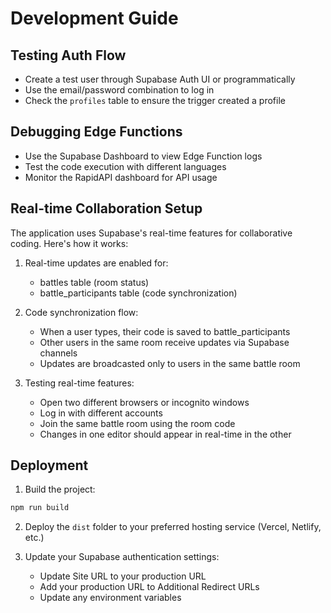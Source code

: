 # Development Guide

## Testing Auth Flow
- Create a test user through Supabase Auth UI or programmatically
- Use the email/password combination to log in
- Check the `profiles` table to ensure the trigger created a profile

## Debugging Edge Functions
- Use the Supabase Dashboard to view Edge Function logs
- Test the code execution with different languages
- Monitor the RapidAPI dashboard for API usage

## Real-time Collaboration Setup

The application uses Supabase's real-time features for collaborative coding. Here's how it works:

1. Real-time updates are enabled for:
   - battles table (room status)
   - battle_participants table (code synchronization)

2. Code synchronization flow:
   - When a user types, their code is saved to battle_participants
   - Other users in the same room receive updates via Supabase channels
   - Updates are broadcasted only to users in the same battle room

3. Testing real-time features:
   - Open two different browsers or incognito windows
   - Log in with different accounts
   - Join the same battle room using the room code
   - Changes in one editor should appear in real-time in the other

## Deployment

1. Build the project:
```bash
npm run build
```

2. Deploy the `dist` folder to your preferred hosting service (Vercel, Netlify, etc.)

3. Update your Supabase authentication settings:
   - Update Site URL to your production URL
   - Add your production URL to Additional Redirect URLs
   - Update any environment variables
